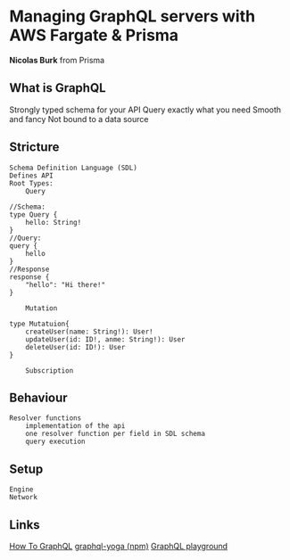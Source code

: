 # Managing GraphQL servers with AWS Fargate & Prisma
**Nicolas Burk** from Prisma

## What is GraphQL
 Strongly typed schema for your API
 Query exactly what you need
 Smooth and fancy
 Not bound to a data source

## Stricture
    Schema Definition Language (SDL)
    Defines API
    Root Types:
        Query
```
//Schema:
type Query {
    hello: String!
}
//Query:
query {
    hello
}
//Response
response {
    "hello": "Hi there!"
}
```
        Mutation
```
type Mutatuion{
    createUser(name: String!): User!
    updateUser(id: ID!, anme: String!): User
    deleteUser(id: ID!): User
}
```
        Subscription

## Behaviour
    Resolver functions
        implementation of the api
        one resolver function per field in SDL schema
        query execution


## Setup
    Engine
    Network


## Links

[How To GraphQL](https://www.howtographql.com/)
[graphql-yoga (npm)](https://www.npmjs.com/package/graphql-yoga)
[GraphQL playground](https://github.com/prismagraphql/graphql-playground)